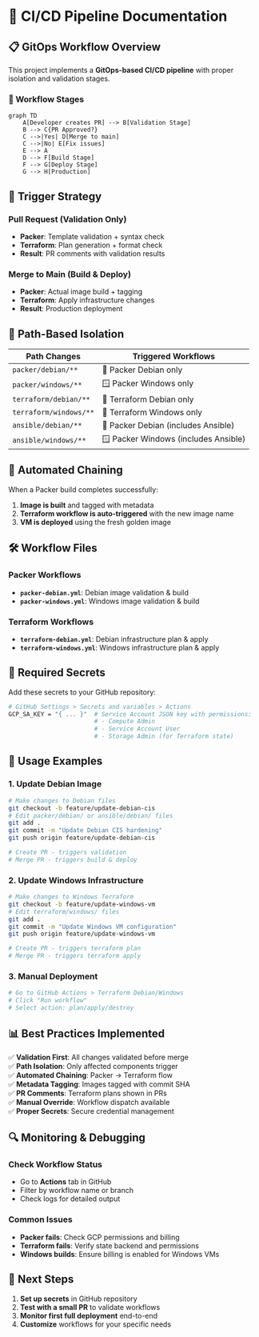 # 🚀 CI/CD Pipeline Documentation

## 📋 GitOps Workflow Overview

This project implements a **GitOps-based CI/CD pipeline** with proper isolation and validation stages.

### 🔄 Workflow Stages

```mermaid
graph TD
    A[Developer creates PR] --> B[Validation Stage]
    B --> C{PR Approved?}
    C -->|Yes| D[Merge to main]
    C -->|No| E[Fix issues]
    E --> A
    D --> F[Build Stage]
    F --> G[Deploy Stage]
    G --> H[Production]
```

## 🎯 Trigger Strategy

### Pull Request (Validation Only)
- **Packer**: Template validation + syntax check
- **Terraform**: Plan generation + format check
- **Result**: PR comments with validation results

### Merge to Main (Build & Deploy)
- **Packer**: Actual image build + tagging
- **Terraform**: Apply infrastructure changes
- **Result**: Production deployment

## 📁 Path-Based Isolation

| Path Changes | Triggered Workflows |
|---|---|
| `packer/debian/**` | 🐧 Packer Debian only |
| `packer/windows/**` | 🪟 Packer Windows only |
| `terraform/debian/**` | 🚀 Terraform Debian only |
| `terraform/windows/**` | 🚀 Terraform Windows only |
| `ansible/debian/**` | 🐧 Packer Debian (includes Ansible) |
| `ansible/windows/**` | 🪟 Packer Windows (includes Ansible) |

## 🔗 Automated Chaining

When a Packer build completes successfully:
1. **Image is built** and tagged with metadata
2. **Terraform workflow is auto-triggered** with the new image name
3. **VM is deployed** using the fresh golden image

## 🛠️ Workflow Files

### Packer Workflows
- **`packer-debian.yml`**: Debian image validation & build
- **`packer-windows.yml`**: Windows image validation & build

### Terraform Workflows  
- **`terraform-debian.yml`**: Debian infrastructure plan & apply
- **`terraform-windows.yml`**: Windows infrastructure plan & apply

## 🔐 Required Secrets

Add these secrets to your GitHub repository:

```bash
# GitHub Settings > Secrets and variables > Actions
GCP_SA_KEY = "{ ... }"  # Service Account JSON key with permissions:
                        # - Compute Admin
                        # - Service Account User
                        # - Storage Admin (for Terraform state)
```

## 🚀 Usage Examples

### 1. Update Debian Image
```bash
# Make changes to Debian files
git checkout -b feature/update-debian-cis
# Edit packer/debian/ or ansible/debian/ files
git add .
git commit -m "Update Debian CIS hardening"
git push origin feature/update-debian-cis

# Create PR - triggers validation
# Merge PR - triggers build & deploy
```

### 2. Update Windows Infrastructure
```bash
# Make changes to Windows Terraform
git checkout -b feature/update-windows-vm
# Edit terraform/windows/ files
git add .
git commit -m "Update Windows VM configuration"
git push origin feature/update-windows-vm

# Create PR - triggers terraform plan
# Merge PR - triggers terraform apply
```

### 3. Manual Deployment
```bash
# Go to GitHub Actions > Terraform Debian/Windows
# Click "Run workflow"
# Select action: plan/apply/destroy
```

## 📊 Best Practices Implemented

✅ **Validation First**: All changes validated before merge  
✅ **Path Isolation**: Only affected components trigger  
✅ **Automated Chaining**: Packer → Terraform flow  
✅ **Metadata Tagging**: Images tagged with commit SHA  
✅ **PR Comments**: Terraform plans shown in PRs  
✅ **Manual Override**: Workflow dispatch available  
✅ **Proper Secrets**: Secure credential management  

## 🔍 Monitoring & Debugging

### Check Workflow Status
- Go to **Actions** tab in GitHub
- Filter by workflow name or branch
- Check logs for detailed output

### Common Issues
- **Packer fails**: Check GCP permissions and billing
- **Terraform fails**: Verify state backend and permissions  
- **Windows builds**: Ensure billing is enabled for Windows VMs

## 🎯 Next Steps

1. **Set up secrets** in GitHub repository
2. **Test with a small PR** to validate workflows
3. **Monitor first full deployment** end-to-end
4. **Customize** workflows for your specific needs
